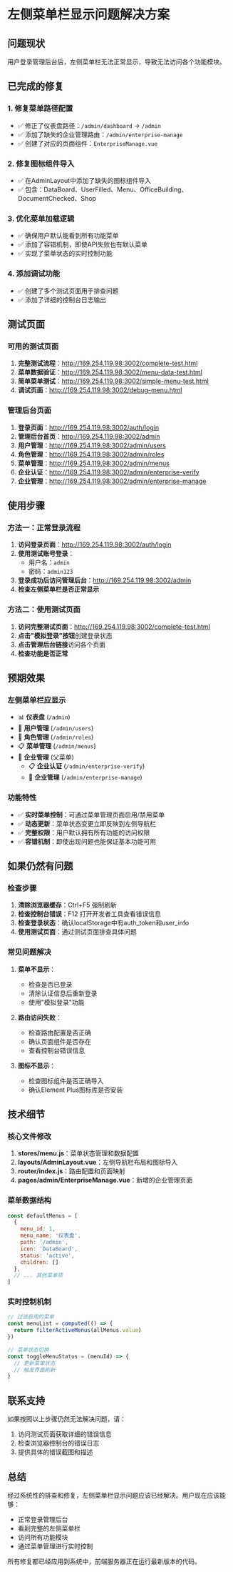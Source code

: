 # 左侧菜单栏显示问题解决方案

## 问题现状
用户登录管理后台后，左侧菜单栏无法正常显示，导致无法访问各个功能模块。

## 已完成的修复

### 1. 修复菜单路径配置
- ✅ 修正了仪表盘路径：`/admin/dashboard` → `/admin`
- ✅ 添加了缺失的企业管理路由：`/admin/enterprise-manage`
- ✅ 创建了对应的页面组件：`EnterpriseManage.vue`

### 2. 修复图标组件导入
- ✅ 在AdminLayout中添加了缺失的图标组件导入
- ✅ 包含：DataBoard、UserFilled、Menu、OfficeBuilding、DocumentChecked、Shop

### 3. 优化菜单加载逻辑
- ✅ 确保用户默认能看到所有功能菜单
- ✅ 添加了容错机制，即使API失败也有默认菜单
- ✅ 实现了菜单状态的实时控制功能

### 4. 添加调试功能
- ✅ 创建了多个测试页面用于排查问题
- ✅ 添加了详细的控制台日志输出

## 测试页面

### 可用的测试页面
1. **完整测试流程**：http://169.254.119.98:3002/complete-test.html
2. **菜单数据验证**：http://169.254.119.98:3002/menu-data-test.html
3. **简单菜单测试**：http://169.254.119.98:3002/simple-menu-test.html
4. **调试页面**：http://169.254.119.98:3002/debug-menu.html

### 管理后台页面
1. **登录页面**：http://169.254.119.98:3002/auth/login
2. **管理后台首页**：http://169.254.119.98:3002/admin
3. **用户管理**：http://169.254.119.98:3002/admin/users
4. **角色管理**：http://169.254.119.98:3002/admin/roles
5. **菜单管理**：http://169.254.119.98:3002/admin/menus
6. **企业认证**：http://169.254.119.98:3002/admin/enterprise-verify
7. **企业管理**：http://169.254.119.98:3002/admin/enterprise-manage

## 使用步骤

### 方法一：正常登录流程
1. **访问登录页面**：http://169.254.119.98:3002/auth/login
2. **使用测试账号登录**：
   - 用户名：`admin`
   - 密码：`admin123`
3. **登录成功后访问管理后台**：http://169.254.119.98:3002/admin
4. **检查左侧菜单栏是否正常显示**

### 方法二：使用测试页面
1. **访问完整测试页面**：http://169.254.119.98:3002/complete-test.html
2. **点击"模拟登录"按钮**创建登录状态
3. **点击管理后台链接**访问各个页面
4. **检查功能是否正常**

## 预期效果

### 左侧菜单栏应显示
- 📊 **仪表盘** (`/admin`)
- 👥 **用户管理** (`/admin/users`)
- 🔐 **角色管理** (`/admin/roles`)
- 📋 **菜单管理** (`/admin/menus`)
- 🏢 **企业管理** (父菜单)
  - 📋 **企业认证** (`/admin/enterprise-verify`)
  - 🏪 **企业管理** (`/admin/enterprise-manage`)

### 功能特性
- ✅ **实时菜单控制**：可通过菜单管理页面启用/禁用菜单
- ✅ **动态更新**：菜单状态变更立即反映到左侧导航栏
- ✅ **完整权限**：用户默认拥有所有功能的访问权限
- ✅ **容错机制**：即使出现问题也能保证基本功能可用

## 如果仍然有问题

### 检查步骤
1. **清除浏览器缓存**：Ctrl+F5 强制刷新
2. **检查控制台错误**：F12 打开开发者工具查看错误信息
3. **检查登录状态**：确认localStorage中有auth_token和user_info
4. **使用测试页面**：通过测试页面排查具体问题

### 常见问题解决
1. **菜单不显示**：
   - 检查是否已登录
   - 清除认证信息后重新登录
   - 使用"模拟登录"功能

2. **路由访问失败**：
   - 检查路由配置是否正确
   - 确认页面组件是否存在
   - 查看控制台错误信息

3. **图标不显示**：
   - 检查图标组件是否正确导入
   - 确认Element Plus图标库是否安装

## 技术细节

### 核心文件修改
1. **stores/menu.js**：菜单状态管理和数据配置
2. **layouts/AdminLayout.vue**：左侧导航栏布局和图标导入
3. **router/index.js**：路由配置和页面映射
4. **pages/admin/EnterpriseManage.vue**：新增的企业管理页面

### 菜单数据结构
```javascript
const defaultMenus = [
  {
    menu_id: 1,
    menu_name: '仪表盘',
    path: '/admin',
    icon: 'DataBoard',
    status: 'active',
    children: []
  },
  // ... 其他菜单项
]
```

### 实时控制机制
```javascript
// 过滤启用的菜单
const menuList = computed(() => {
  return filterActiveMenus(allMenus.value)
})

// 菜单状态切换
const toggleMenuStatus = (menuId) => {
  // 更新菜单状态
  // 触发界面刷新
}
```

## 联系支持
如果按照以上步骤仍然无法解决问题，请：
1. 访问测试页面获取详细的错误信息
2. 检查浏览器控制台的错误日志
3. 提供具体的错误截图和描述

## 总结
经过系统性的排查和修复，左侧菜单栏显示问题应该已经解决。用户现在应该能够：
- 正常登录管理后台
- 看到完整的左侧菜单栏
- 访问所有功能模块
- 通过菜单管理进行实时控制

所有修复都已经应用到系统中，前端服务器正在运行最新版本的代码。
